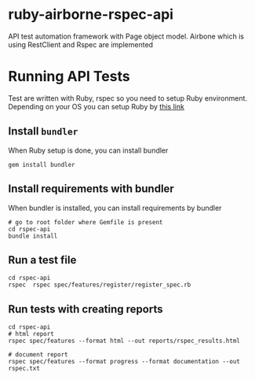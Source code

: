 # ruby-airborne-rspec-api
API test automation framework with Page object model. Airbone which is using RestClient and Rspec are implemented

# Running API Tests
Test are written with Ruby, rspec so you need to setup Ruby environment. 
Depending on your OS you can setup Ruby by [this link](https://www.ruby-lang.org/en/documentation/installation/)

## Install `bundler`
When Ruby setup is done, you can install bundler

```shell script
gem install bundler
```

## Install requirements with bundler
When bundler is installed, you can install requirements by bundler 

```shell script
# go to root folder where Gemfile is present
cd rspec-api
bundle install
```

## Run a test file
```shell script
cd rspec-api
rspec  rspec spec/features/register/register_spec.rb 
```

## Run tests with creating reports
```shell script
cd rspec-api
# html report
rspec spec/features --format html --out reports/rspec_results.html

# document report
rspec spec/features --format progress --format documentation --out rspec.txt 
```
